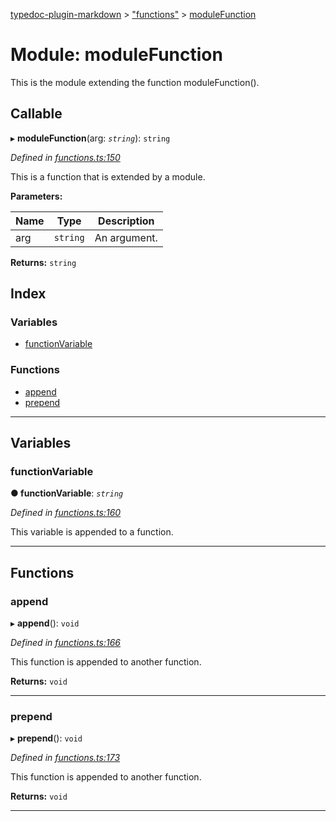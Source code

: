 [typedoc-plugin-markdown](../README.md) > ["functions"](../modules/_functions_.md) > [moduleFunction](../modules/_functions_.modulefunction.md)

# Module: moduleFunction

This is the module extending the function moduleFunction().

## Callable
▸ **moduleFunction**(arg: *`string`*): `string`

*Defined in [functions.ts:150](https://github.com/tgreyuk/typedoc-plugin-markdown/blob/master/test/src/functions.ts#L150)*

This is a function that is extended by a module.

**Parameters:**

| Name | Type | Description |
| ------ | ------ | ------ |
| arg | `string` |  An argument. |

**Returns:** `string`

## Index

### Variables

* [functionVariable](_functions_.modulefunction.md#functionvariable)

### Functions

* [append](_functions_.modulefunction.md#append)
* [prepend](_functions_.modulefunction.md#prepend)

---

## Variables

<a id="functionvariable"></a>

###  functionVariable

**● functionVariable**: *`string`*

*Defined in [functions.ts:160](https://github.com/tgreyuk/typedoc-plugin-markdown/blob/master/test/src/functions.ts#L160)*

This variable is appended to a function.

___

## Functions

<a id="append"></a>

###  append

▸ **append**(): `void`

*Defined in [functions.ts:166](https://github.com/tgreyuk/typedoc-plugin-markdown/blob/master/test/src/functions.ts#L166)*

This function is appended to another function.

**Returns:** `void`

___
<a id="prepend"></a>

###  prepend

▸ **prepend**(): `void`

*Defined in [functions.ts:173](https://github.com/tgreyuk/typedoc-plugin-markdown/blob/master/test/src/functions.ts#L173)*

This function is appended to another function.

**Returns:** `void`

___

